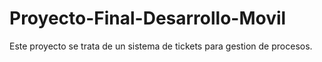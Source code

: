 # Proyecto-Final-Desarrollo-Movil

Este proyecto se trata de un sistema de tickets para gestion de procesos.
